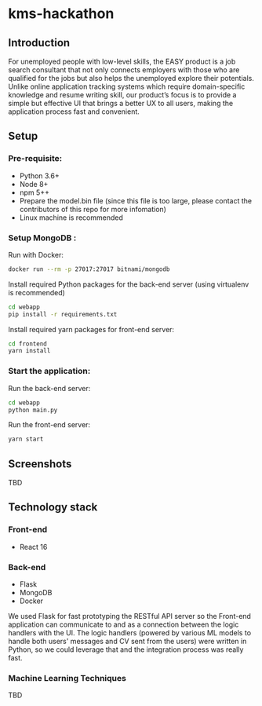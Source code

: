 # kms-hackathon


## Introduction

For unemployed people with low-level skills, the EASY product is a job search consultant that not only connects employers with those who are qualified for the jobs but also helps the unemployed explore their potentials. Unlike online application tracking systems which require domain-specific knowledge and resume writing skill, our product’s focus is to provide a simple but effective UI that brings a better UX to all users, making the application process fast and convenient.

## Setup

### Pre-requisite:

* Python 3.6+
* Node 8+
* npm 5++
* Prepare the model.bin file (since this file is too large, please contact the contributors of this repo for more infomation)
* Linux machine is recommended

### Setup MongoDB :

Run with Docker:

```bash
docker run --rm -p 27017:27017 bitnami/mongodb
```

Install required Python packages for the back-end server (using virtualenv is recommended)

```bash
cd webapp
pip install -r requirements.txt
```

Install required yarn packages for front-end server:

```bash
cd frontend
yarn install
```

### Start the application:

Run the back-end server:

```bash
cd webapp
python main.py
```

Run the front-end server:

```bash
yarn start
```

## Screenshots

TBD 

## Technology stack

### Front-end

* React 16

### Back-end
* Flask
* MongoDB
* Docker 

We used Flask for fast prototyping the RESTful API server so the Front-end application can communicate to and as a connection between the logic handlers with the UI. The logic handlers (powered by various ML models to handle both users' messages and CV sent from the users) were written in Python, so we could leverage that and the integration process was really fast. 

### Machine Learning Techniques

TBD

